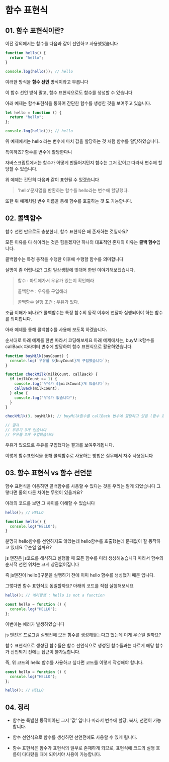 # 함수 표현식

## 01. 함수 표현식이란?

이전 강의에서는 함수를 다음과 같이 선언하고 사용했었습니다

```js
function hello() {
  return "hello";
}

console.log(hello()); // hello
```

이러한 방식을 **함수 선언** 방식이라고 부릅니다

이 함수 선언 방식 말고, 함수 표현식으로도 함수를 생성할 수 있습니다

아래 예제는 함수표현식을 통하여 간단한 함수를 생성한 것을 보여주고 있습니다.

```js
let hello = function () {
  return "hello";
};

console.log(hello()); // hello
```

위 예제에서는 hello 라는 변수에 마치 값을 할당하는 것 처럼 함수를 할당하였습니다.

특이하죠? 함수를 변수에 할당한다니

자바스크립트에서는 함수가 어떻게 만들어지던지 함수는 그저 값이고 따라서 변수에 할당할 수 있습니다.

위 예제는 간단히 다음과 같이 표현될 수 있겠습니다

> 'hello'문자열을 반환하는 함수를 hello라는 변수에 할당했다.

또한 위 예제처럼 변수 이름을 통해 함수를 호출하는 것 도 가능합니다.

## 02. 콜백함수

함수 선언 만으로도 충분한데, 함수 표현식은 왜 존재하는 것일까요?

모든 이유를 다 헤아리는 것은 힘들겠지만 하나의 대표적인 존재의 이유는 **콜백 함수**입니다.

콜백함수는 특정 동작을 수행한 이후에 수행할 함수를 의미합니다

설명이 좀 어렵나요? 그럼 일상생활에 빗대어 한번 이야기해보겠습니다.

> 함수 : 마트에가서 우유가 있는지 확인해라
>
> 콜백함수 : 우유를 구입해라
>
> 콜백함수 실행 조건 : 우유가 있다.

조금 이해가 되나요? 콜백함수는 특정 함수의 동작 이후에 연달아 실행되어야 하는 함수를 의미합니다.

아래 예제를 통해 콜백함수를 사용해 보도록 하겠습니다.

순서대로 아래 예제를 한번 따라서 코딩해보세요
아래 예제에서는, buyMilk함수를 callBack 파라미터 변수에 할당하여 함수 표현식으로 활용하였습니다.

```js
function buyMilk(buyCount) {
  console.log(`우유를 ${buyCount}개 구입했습니다`);
}

function checkMilk(milkCount, callBack) {
  if (milkCount >= 1) {
    console.log(`우유가 ${milkCount}개 있습니다`);
    callBack(milkCount);
  } else {
    console.log("우유가 없습니다");
  }
}

checkMilk(3, buyMilk); // buyMilk함수를 callBack 변수에 할당하고 있음 (함수 표현식 사용)

// 결과
// 우유가 3개 있습니다
// 우유를 3개 구입했습니다
```

우유가 있으므로 우유를 구입했다는 결과를 보여주게됩니다.

이렇게 함수표현식을 통해 콜백함수로 사용하는 방법은 실무에서 자주 사용됩니다

## 03. 함수 표현식 vs 함수 선언문

함수 표현식을 이용하면 콜백함수를 사용할 수 있다는 것을 우리는 알게 되었습니다 그렇다면 둘의 다른 차이는 무엇이 있을까요?

아래의 코드를 보면 그 차이를 이해할 수 있습니다

```js
hello(); // HELLO

function hello() {
  console.log("HELLO");
}
```

분명히 hello함수를 선언하지도 않았는데 hello함수를 호출했는데 문제없이 잘 동작하고 있네요 무슨일 일까요?

js 엔진은 js코드를 해석하고 실행할 때 모든 함수를 미리 생성해놓습니다 따라서 함수의 순서적 선언 위치는 크게 상관없어집니다

즉 js엔진이 hello()구문을 실행하기 전에 이미 hello 함수를 생성했기 때문 입니다.

그렇다면 함수 표현식도 동일할까요?
아래의 코드를 직접 실행해보세요

```js
hello(); // 에러발생 : hello is not a function

const hello = function () {
  console.log("HELLO");
};
```

이번에는 에러가 발생하였습니다

js 엔진은 프로그램 실행전에 모든 함수를 생성해놓는다고 했는데 이게 무슨일 일까요?

함수 표현식으로 생성된 함수들은 함수 선언식으로 생성된 함수들과는 다르게 해당 함수가 선언되기 전에는 접근이 불가능합니다.

즉, 위 코드의 hello 함수를 사용하고 싶다면 코드를 이렇게 작성해야 합니다.

```js
const hello = function () {
  console.log("HELLO");
};

hello(); // HELLO
```

## 04. 정리

- 함수는 특별한 동작이아닌 그저 '값' 입니다 따라서 변수에 할당, 복사, 선언이 가능합니다.

- 함수 선언식으로 함수를 생성하면 선언전에도 사용할 수 있게 됩니다.

- 함수 표현식은 함수가 표현식의 일부로 존재하게 되므로, 표현식에 코드의 실행 흐름이 다다랐을 때에 되어서야 사용이 가능합니다.
